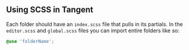 Using SCSS in Tangent
---------------------

Each folder should have an `index.scss` file that pulls in its partials. In the `editor.scss` and `global.scss` files you can import entire folders like so:

```scss
@use 'folderName';
```
